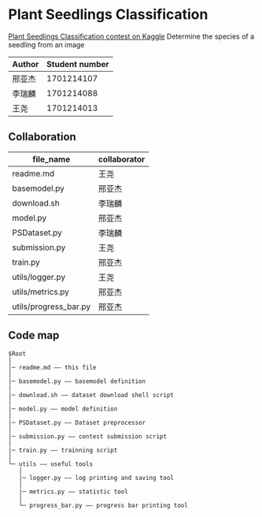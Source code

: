 # Plant Seedlings Classification

[Plant Seedlings Classification contest on Kaggle](https://www.kaggle.com/c/plant-seedlings-classification)
Determine the species of a seedling from an image

|Author|Student number|
|------|---------|
|邢亚杰|1701214107|
|李瑞麟|1701214088|
| 王尧 |1701214013|

## Collaboration
|file_name|collaborator|
|---------|------------|
|readme.md|王尧|
|basemodel.py|邢亚杰|
|download.sh|李瑞麟|
|model.py|邢亚杰|
|PSDataset.py|李瑞麟|
|submission.py|王尧|
|train.py|邢亚杰|
|utils/logger.py|王尧|
|utils/metrics.py|邢亚杰|
|utils/progress_bar.py|邢亚杰|

## Code map

```
$Root
│
│─ readme.md —— this file
│
|─ basemodel.py —— basemodel definition
│
|─ download.sh —— dataset download shell script
│
|─ model.py —— model definition
│
|─ PSDataset.py —— Dataset preprocessor
│   
|─ submission.py —— contest submission script
│   
|─ train.py —— trainning script
│   
└─ utils —— useful tools
   │
   |─ logger.py —— log printing and saving tool
   │
   |─ metrics.py —— statistic tool
   │
   └─ progress_bar.py —— progress bar printing tool
```